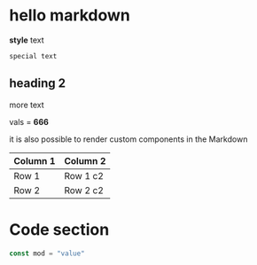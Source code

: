 # hello markdown
**style** text

`special text`

## heading 2
more text

vals = **666**

it is also possible to render custom components in the Markdown

| Column 1 | Column 2 |
|----------|----------|
| Row 1    | Row 1 c2    |
| Row 2    | Row 2 c2   |

# Code section
```js
const mod = "value"
```
